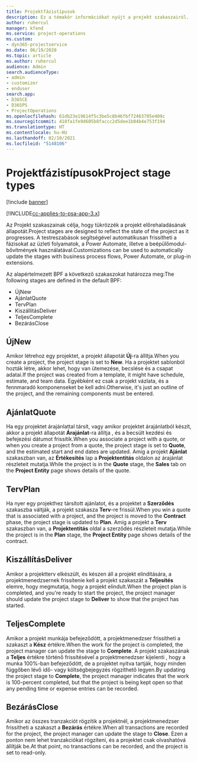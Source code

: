```yaml
---
title: Projektfázistípusok
description: Ez a témakör információkat nyújt a projekt szakaszairól.
author: ruhercul
manager: kfend
ms.service: project-operations
ms.custom:
- dyn365-projectservice
ms.date: 06/19/2020
ms.topic: article
ms.author: ruhercul
audience: Admin
search.audienceType:
- admin
- customizer
- enduser
search.app:
- D365CE
- D365PS
- ProjectOperations
ms.openlocfilehash: 61db23e19614f5c3be5c8b46fbf72463705e409c
ms.sourcegitcommit: 418fa1fe9d605b8faccc2d5dee1b04b4e753f194
ms.translationtype: HT
ms.contentlocale: hu-HU
ms.lasthandoff: 02/10/2021
ms.locfileid: "5148106"
---
```

# <a name="project-stage-types"></a><span data-ttu-id="2eac7-103">Projektfázistípusok</span><span class="sxs-lookup"><span data-stu-id="2eac7-103">Project stage types</span></span> 

[!include [banner](../includes/psa-now-project-operations.md)]

[!INCLUDE[cc-applies-to-psa-app-3.x](../includes/cc-applies-to-psa-app-3x.md)]

<span data-ttu-id="2eac7-104">Az Projekt szakaszainak célja, hogy tükrözzék a projekt előrehaladásának állapotát.</span><span class="sxs-lookup"><span data-stu-id="2eac7-104">Project stages are designed to reflect the state of the project as it progresses.</span></span> <span data-ttu-id="2eac7-105">A testreszabások segítségével automatikusan frissítheti a fázisokat az üzleti folyamatok, a Power Automate, illetve a beépülőmodul-bővítmények használatával.</span><span class="sxs-lookup"><span data-stu-id="2eac7-105">Customizations can be used to automatically update the stages with business process flows, Power Automate, or plug-in extensions.</span></span>

<span data-ttu-id="2eac7-106">Az alapértelmezett BPF a következő szakaszokat határozza meg:</span><span class="sxs-lookup"><span data-stu-id="2eac7-106">The following stages are defined in the default BPF:</span></span>

- <span data-ttu-id="2eac7-107">Új</span><span class="sxs-lookup"><span data-stu-id="2eac7-107">New</span></span>
- <span data-ttu-id="2eac7-108">Ajánlat</span><span class="sxs-lookup"><span data-stu-id="2eac7-108">Quote</span></span>
- <span data-ttu-id="2eac7-109">Terv</span><span class="sxs-lookup"><span data-stu-id="2eac7-109">Plan</span></span>
- <span data-ttu-id="2eac7-110">Kiszállítás</span><span class="sxs-lookup"><span data-stu-id="2eac7-110">Deliver</span></span>
- <span data-ttu-id="2eac7-111">Teljes</span><span class="sxs-lookup"><span data-stu-id="2eac7-111">Complete</span></span>
- <span data-ttu-id="2eac7-112">Bezárás</span><span class="sxs-lookup"><span data-stu-id="2eac7-112">Close</span></span> 

## <a name="new"></a><span data-ttu-id="2eac7-113">Új</span><span class="sxs-lookup"><span data-stu-id="2eac7-113">New</span></span>

<span data-ttu-id="2eac7-114">Amikor létrehoz egy projektet, a projekt állapotát **Új**-ra állítja.</span><span class="sxs-lookup"><span data-stu-id="2eac7-114">When you create a project, the project stage is set to **New**.</span></span> <span data-ttu-id="2eac7-115">Ha a projektet sablonból hozták létre, akkor lehet, hogy van ütemezése, becslése és a csapat adatai.</span><span class="sxs-lookup"><span data-stu-id="2eac7-115">If the project was created from a template, it might have schedule, estimate, and team data.</span></span> <span data-ttu-id="2eac7-116">Egyébként ez csak a projekt vázlata, és a fennmaradó komponenseket be kell adni.</span><span class="sxs-lookup"><span data-stu-id="2eac7-116">Otherwise, it's just an outline of the project, and the remaining components must be entered.</span></span>

## <a name="quote"></a><span data-ttu-id="2eac7-117">Ajánlat</span><span class="sxs-lookup"><span data-stu-id="2eac7-117">Quote</span></span>

<span data-ttu-id="2eac7-118">Ha egy projektet árajánlattal társít, vagy amikor projektet árajánlatból készít, akkor a projekt állapotát **Árajánlat**-ra állítja , és a becsült kezdési és befejezési dátumot frissítik.</span><span class="sxs-lookup"><span data-stu-id="2eac7-118">When you associate a project with a quote, or when you create a project from a quote, the project stage is set to **Quote**, and the estimated start and end dates are updated.</span></span> <span data-ttu-id="2eac7-119">Amíg a projekt **Ajánlat** szakaszban van, az **Értékesítés** lap a **Projektentitás** oldalon az árajánlat részleteit mutatja.</span><span class="sxs-lookup"><span data-stu-id="2eac7-119">While the project is in the **Quote** stage, the **Sales** tab on the **Project Entity** page shows details of the quote.</span></span>

## <a name="plan"></a><span data-ttu-id="2eac7-120">Terv</span><span class="sxs-lookup"><span data-stu-id="2eac7-120">Plan</span></span>

<span data-ttu-id="2eac7-121">Ha nyer egy projekthez társított ajánlatot, és a projektet a **Szerződés** szakaszba váltják, a projekt szakasza **Terv**-re frissül.</span><span class="sxs-lookup"><span data-stu-id="2eac7-121">When you win a quote that is associated with a project, and the project is moved to the **Contract** phase, the project stage is updated to **Plan**.</span></span> <span data-ttu-id="2eac7-122">Amíg a projekt a **Terv** szakaszban van, a **Projektentitás** oldal a szerződés részleteit mutatja.</span><span class="sxs-lookup"><span data-stu-id="2eac7-122">While the project is in the **Plan** stage, the **Project Entity** page shows details of the contract.</span></span>

## <a name="deliver"></a><span data-ttu-id="2eac7-123">Kiszállítás</span><span class="sxs-lookup"><span data-stu-id="2eac7-123">Deliver</span></span>

<span data-ttu-id="2eac7-124">Amikor a projektterv elkészült, és készen áll a projekt elindítására, a projektmenedzsernek frissítenie kell a projekt szakaszát a **Teljesítés** elemre, hogy megmutatja, hogy a projekt elindult.</span><span class="sxs-lookup"><span data-stu-id="2eac7-124">When the project plan is completed, and you're ready to start the project, the project manager should update the project stage to **Deliver** to show that the project has started.</span></span>

## <a name="complete"></a><span data-ttu-id="2eac7-125">Teljes</span><span class="sxs-lookup"><span data-stu-id="2eac7-125">Complete</span></span> 

<span data-ttu-id="2eac7-126">Amikor a projekt munkája befejeződött, a projektmenedzser frissítheti a szakaszt a **Kész** értékre.</span><span class="sxs-lookup"><span data-stu-id="2eac7-126">When the work for the project is completed, the project manager can update the stage to **Complete**.</span></span> <span data-ttu-id="2eac7-127">A projekt szakaszának a **Teljes** értékre történő frissítésével a projektmenedzser kijelenti , hogy a munka 100%-ban befejeződött, de a projektet nyitva tartják, hogy minden függőben lévő idő- vagy költségbejegyzés rögzíthető legyen.</span><span class="sxs-lookup"><span data-stu-id="2eac7-127">By updating the project stage to **Complete**, the project manager indicates that the work is 100-percent completed, but that the project is being kept open so that any pending time or expense entries can be recorded.</span></span>

## <a name="close"></a><span data-ttu-id="2eac7-128">Bezárás</span><span class="sxs-lookup"><span data-stu-id="2eac7-128">Close</span></span>

<span data-ttu-id="2eac7-129">Amikor az összes tranzakciót rögzítik a projektnél, a projektmenedzser frissítheti a szakaszt a **Bezárás** értékre.</span><span class="sxs-lookup"><span data-stu-id="2eac7-129">When all transactions are recorded for the project, the project manager can update the stage to **Close**.</span></span> <span data-ttu-id="2eac7-130">Ezen a ponton nem lehet tranzakciókat rögzíteni, és a projektet csak olvashatóvá állítják be.</span><span class="sxs-lookup"><span data-stu-id="2eac7-130">At that point, no transactions can be recorded, and the project is set to read-only.</span></span>
